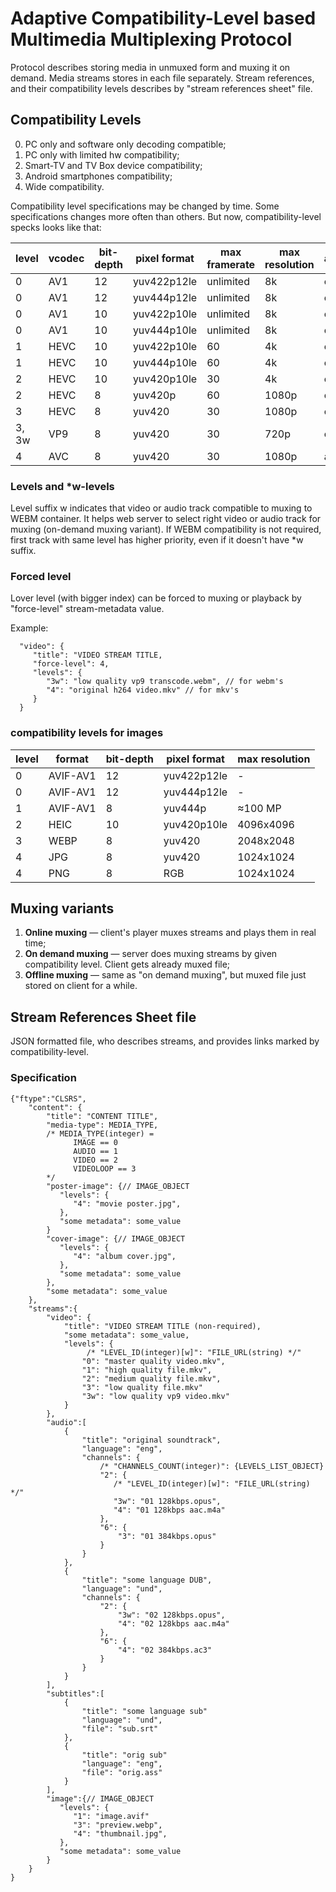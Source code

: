 # Adaptive Compatibility-Level based Multimedia Multiplexing Protocol

Protocol describes storing media in unmuxed form and muxing it
on demand. Media streams stores in each file separately.
Stream references, and their compatibility levels
describes by "stream references sheet" file.

## Compatibility Levels

0. PC only and software only decoding compatible;
1. PC only with limited hw compatibility;
2. Smart-TV and TV Box device compatibility;
3. Android smartphones compatibility;
4. Wide compatibility.

Compatibility level specifications may be changed by time.
Some specifications changes more often than others.
But now, compatibility-level specks looks like that:

| level | vcodec | bit-depth | pixel format | max framerate | max resolution | acodec |
| ----- | ------ | --------- | ------------ | ------------- | -------------- | ------ |
| 0     | AV1    | 12        | yuv422p12le  | unlimited     | 8k             | opus   |
| 0     | AV1    | 12        | yuv444p12le  | unlimited     | 8k             | opus   |
| 0     | AV1    | 10        | yuv422p10le  | unlimited     | 8k             | opus   |
| 0     | AV1    | 10        | yuv444p10le  | unlimited     | 8k             | opus   |
| 1     | HEVC   | 10        | yuv422p10le  | 60            | 4k             | opus   |
| 1     | HEVC   | 10        | yuv444p10le  | 60            | 4k             | opus   |
| 2     | HEVC   | 10        | yuv420p10le  | 30            | 4k             | opus   |
| 2     | HEVC   | 8         | yuv420p      | 60            | 1080p          | opus   |
| 3     | HEVC   | 8         | yuv420       | 30            | 1080p          | opus   |
| 3, 3w | VP9    | 8         | yuv420       | 30            | 720p          | opus   |
| 4     | AVC    | 8         | yuv420       | 30            | 1080p          | aac    |

### Levels and *w-levels

Level suffix w indicates that video or audio track
compatible to muxing to WEBM container. It helps web server
to select right video or audio track for muxing
(on-demand muxing variant). If WEBM compatibility is not required,
first track with same level has higher priority,
even if it doesn't have *w suffix.

### Forced level

Lover level (with bigger index) can be forced to muxing or playback
by "force-level" stream-metadata value.

Example:

      "video": {
         "title": "VIDEO STREAM TITLE,
         "force-level": 4,
         "levels": {
            "3w": "low quality vp9 transcode.webm", // for webm's
            "4": "original h264 video.mkv" // for mkv's
         }
      }

### compatibility levels for images

| level | format   | bit-depth | pixel format | max resolution |
| ----- | -------- | --------- | ------------ | -------------- |
| 0     | AVIF-AV1 | 12        | yuv422p12le  | -              |
| 0     | AVIF-AV1 | 12        | yuv444p12le  | -              |
| 1     | AVIF-AV1 | 8         | yuv444p      | ≈100 MP        |
| 2     | HEIC     | 10        | yuv420p10le  | 4096x4096      |
| 3     | WEBP     | 8         | yuv420       | 2048x2048      |
| 4     | JPG      | 8         | yuv420       | 1024x1024      |
| 4     | PNG      | 8         | RGB          | 1024x1024      |

## Muxing variants

1. **Online muxing** — client's player muxes streams
   and plays them in real time;
2. **On demand muxing** — server does muxing streams by given
   compatibility level. Client gets already muxed file;
3. **Offline muxing** — same as "on demand muxing",
   but muxed file just stored on client for a while.

## Stream References Sheet file

JSON formatted file, who describes streams,
and provides links marked by compatibility-level.

### Specification

    {"ftype":"CLSRS",
        "content": {
            "title": "CONTENT TITLE",
            "media-type": MEDIA_TYPE,
            /* MEDIA_TYPE(integer) = 
                  IMAGE == 0
                  AUDIO == 1
                  VIDEO == 2
                  VIDEOLOOP == 3
            */
            "poster-image": {// IMAGE_OBJECT
               "levels": {
                  "4": "movie poster.jpg",
               },
               "some metadata": some_value
            }
            "cover-image": {// IMAGE_OBJECT
               "levels": {
                  "4": "album cover.jpg",
               },
               "some metadata": some_value
            },
            "some metadata": some_value
        },
        "streams":{
            "video": {
                "title": "VIDEO STREAM TITLE (non-required),
                "some metadata": some_value,
                "levels": {
                     /* "LEVEL_ID(integer)[w]": "FILE_URL(string) */"
                    "0": "master quality video.mkv",
                    "1": "high quality file.mkv",
                    "2": "medium quality file.mkv",
                    "3": "low quality file.mkv"
                    "3w": "low quality vp9 video.mkv"
                }
            },
            "audio":[
                {
                    "title": "original soundtrack",
                    "language": "eng",
                    "channels": {
                        /* "CHANNELS_COUNT(integer)": {LEVELS_LIST_OBJECT}
                        "2": {
                           /* "LEVEL_ID(integer)[w]": "FILE_URL(string) */"
                           "3w": "01 128kbps.opus",
                           "4": "01 128kbps aac.m4a"
                        },
                        "6": {
                            "3": "01 384kbps.opus"
                        }
                    }
                },
                {
                    "title": "some language DUB",
                    "language": "und",
                    "channels": {
                        "2": {
                            "3w": "02 128kbps.opus",
                            "4": "02 128kbps aac.m4a"
                        },
                        "6": {
                            "4": "02 384kbps.ac3"
                        }
                    }
                }
            ],
            "subtitles":[
                {
                    "title": "some language sub"
                    "language": "und",
                    "file": "sub.srt"
                },
                {
                    "title": "orig sub"
                    "language": "eng",
                    "file": "orig.ass"
                }
            ],
            "image":{// IMAGE_OBJECT
               "levels": {
                  "1": "image.avif"
                  "3": "preview.webp",
                  "4": "thumbnail.jpg",
               },
               "some metadata": some_value
            }
        }
    }
